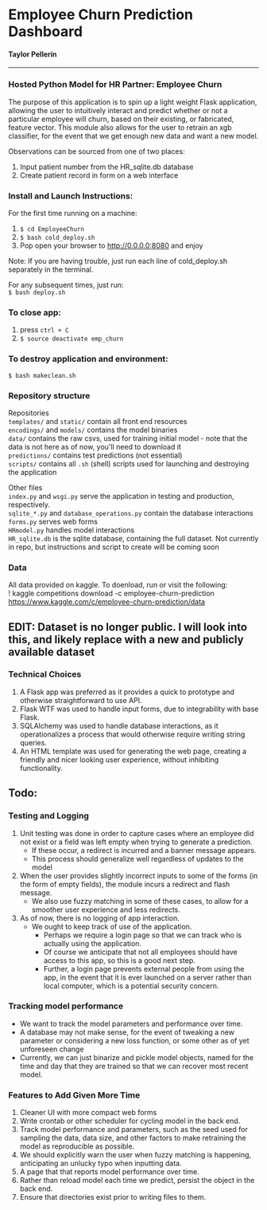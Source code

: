 # Employee Churn Prediction Dashboard
#### Taylor Pellerin  

----------
  
  
### Hosted Python Model for HR Partner: Employee Churn
The purpose of this application is to spin up a light weight Flask 
application, allowing the user to intuitively interact and predict 
whether or not a particular employee will churn, based on their 
existing, or fabricated, feature vector. This module also allows 
for the user to retrain an xgb classifier, for the event that we
get enough new data and want a new model.

Observations can be sourced from one of two places:
1. Input patient number from the HR_sqlite.db database
2. Create patient record in form on a web interface  
  
  
### Install and Launch Instructions:
For the first time running on a machine:
1. `$ cd EmployeeChurn`
2. `$ bash cold_deploy.sh`
3. Pop open your browser to http://0.0.0.0:8080 and enjoy

Note: If you are having trouble, just run each line of cold_deploy.sh separately
in the terminal.

For any subsequent times, just run:  
`$ bash deploy.sh`


### To close app:
1. press `ctrl + C`
2. `$ source deactivate emp_churn`


### To destroy application and environment:
`$ bash makeclean.sh`


### Repository structure
Repositories  
`templates/` and `static/` contain all front end resources  
`encodings/` and `models/` contains the model binaries  
`data/` contains the raw csvs, used for training initial model - note that the data is not here as of now, you'll need to download it  
`predictions/` contains test predictions (not essential)  
`scripts/` contains all `.sh` (shell) scripts used for launching and destroying the application  

Other files  
`index.py` and `wsgi.py` serve the application in testing and production, respectively.  
`sqlite_*.py` and `database_operations.py` contain the database interactions  
`forms.py` serves web forms  
`HRmodel.py` handles model interactions  
`HR_sqlite.db` is the sqlite database, containing the full dataset. Not currently in repo, but instructions and script to create will be coming soon  

### Data
All data provided on kaggle. To doenload, run or visit the following:  
! kaggle competitions download -c employee-churn-prediction  
https://www.kaggle.com/c/employee-churn-prediction/data  
## EDIT: Dataset is no longer public. I will look into this, and likely replace with a new and publicly available dataset  

### Technical Choices
1. A Flask app was preferred as it provides a quick to prototype and 
otherwise straightforward to use API.  
2. Flask WTF was used to handle input forms, due to integrability with base Flask.  
3. SQLAlchemy was used to handle database interactions, as it operationalizes
a process that would otherwise require writing string queries.  
4. An HTML template was used for generating the web page, creating a friendly
and nicer looking user experience, without inhibiting functionality.  

## Todo:
### Testing and Logging
1. Unit testing was done in order to capture cases where an employee did not exist
or a field was left empty when trying to generate a prediction.  
    - If these occur, a redirect is incurred and a banner message appears.  
    - This process should generalize well regardless of updates to the model  
2. When the user provides slightly incorrect inputs to some of the forms (in the 
form of empty fields), the module incurs a redirect and flash message.  
    - We also use fuzzy matching in some of these cases, to allow for 
    a smoother user experience and less redirects.  
3. As of now, there is no logging of app interaction.  
    - We ought to keep track of use of the application.    
        - Perhaps we require a login page so that we can track who is actually 
        using the application.   
        - Of course we anticipate that not all employees 
        should have access to this app, so this is a good next step.  
        - Further, a login page prevents external people from using the app, in the
        event that it is ever launched on a server rather than local computer, which
        is a potential security concern.  
        
        
### Tracking model performance
- We want to track the model parameters and performance over time.  
- A database may not make sense, for the event of tweaking a new parameter
or considering a new loss function, or some other as of yet unforeseen change  
- Currently, we can just binarize and pickle model objects, named for the time 
and day that they are trained so that we can recover most recent model.  


### Features to Add Given More Time
1. Cleaner UI with more compact web forms  
2. Write crontab or other scheduler for cycling model in the back end.  
3. Track model performance and parameters, such as the seed used for 
sampling the data, data size, and other factors to make retraining the 
model as reproducible as possible.  
4. We should explicitly warn the user when fuzzy matching is happening, 
anticipating an unlucky typo when inputting data.  
5. A page that that reports model performance over time.  
6. Rather than reload model each time we predict, persist the object in 
the back end.  
7. Ensure that directories exist prior to writing files to them.  

